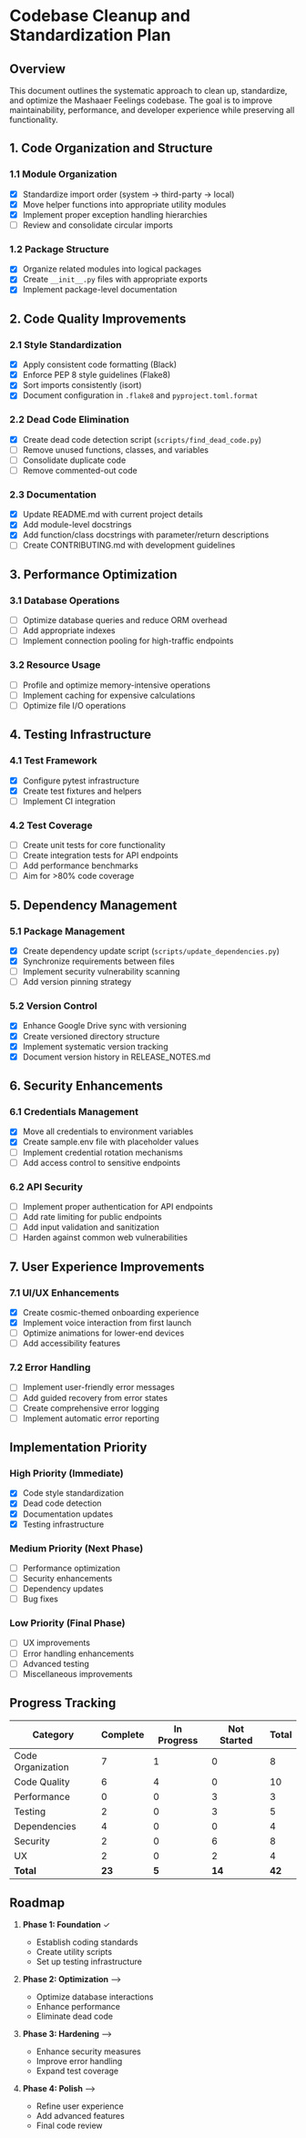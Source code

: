 # Codebase Cleanup and Standardization Plan

## Overview
This document outlines the systematic approach to clean up, standardize, and optimize the Mashaaer Feelings codebase. The goal is to improve maintainability, performance, and developer experience while preserving all functionality.

## 1. Code Organization and Structure

### 1.1 Module Organization
- [x] Standardize import order (system → third-party → local)
- [x] Move helper functions into appropriate utility modules
- [x] Implement proper exception handling hierarchies
- [ ] Review and consolidate circular imports

### 1.2 Package Structure
- [x] Organize related modules into logical packages
- [x] Create `__init__.py` files with appropriate exports
- [x] Implement package-level documentation

## 2. Code Quality Improvements

### 2.1 Style Standardization
- [x] Apply consistent code formatting (Black)
- [x] Enforce PEP 8 style guidelines (Flake8)
- [x] Sort imports consistently (isort)
- [x] Document configuration in `.flake8` and `pyproject.toml.format`

### 2.2 Dead Code Elimination
- [x] Create dead code detection script (`scripts/find_dead_code.py`)
- [ ] Remove unused functions, classes, and variables
- [ ] Consolidate duplicate code
- [ ] Remove commented-out code

### 2.3 Documentation
- [x] Update README.md with current project details
- [x] Add module-level docstrings
- [x] Add function/class docstrings with parameter/return descriptions
- [ ] Create CONTRIBUTING.md with development guidelines

## 3. Performance Optimization

### 3.1 Database Operations
- [ ] Optimize database queries and reduce ORM overhead
- [ ] Add appropriate indexes
- [ ] Implement connection pooling for high-traffic endpoints

### 3.2 Resource Usage
- [ ] Profile and optimize memory-intensive operations
- [ ] Implement caching for expensive calculations
- [ ] Optimize file I/O operations

## 4. Testing Infrastructure

### 4.1 Test Framework
- [x] Configure pytest infrastructure
- [x] Create test fixtures and helpers
- [ ] Implement CI integration

### 4.2 Test Coverage
- [ ] Create unit tests for core functionality
- [ ] Create integration tests for API endpoints
- [ ] Add performance benchmarks
- [ ] Aim for >80% code coverage

## 5. Dependency Management

### 5.1 Package Management
- [x] Create dependency update script (`scripts/update_dependencies.py`)
- [x] Synchronize requirements between files
- [ ] Implement security vulnerability scanning
- [ ] Add version pinning strategy

### 5.2 Version Control
- [x] Enhance Google Drive sync with versioning
- [x] Create versioned directory structure
- [x] Implement systematic version tracking
- [x] Document version history in RELEASE_NOTES.md

## 6. Security Enhancements

### 6.1 Credentials Management
- [x] Move all credentials to environment variables
- [x] Create sample.env file with placeholder values
- [ ] Implement credential rotation mechanisms
- [ ] Add access control to sensitive endpoints

### 6.2 API Security
- [ ] Implement proper authentication for API endpoints
- [ ] Add rate limiting for public endpoints
- [ ] Add input validation and sanitization
- [ ] Harden against common web vulnerabilities

## 7. User Experience Improvements

### 7.1 UI/UX Enhancements
- [x] Create cosmic-themed onboarding experience
- [x] Implement voice interaction from first launch
- [ ] Optimize animations for lower-end devices
- [ ] Add accessibility features

### 7.2 Error Handling
- [ ] Implement user-friendly error messages
- [ ] Add guided recovery from error states
- [ ] Create comprehensive error logging
- [ ] Implement automatic error reporting

## Implementation Priority

### High Priority (Immediate)
- [x] Code style standardization
- [x] Dead code detection
- [x] Documentation updates
- [x] Testing infrastructure

### Medium Priority (Next Phase)
- [ ] Performance optimization
- [ ] Security enhancements
- [ ] Dependency updates
- [ ] Bug fixes

### Low Priority (Final Phase)
- [ ] UX improvements
- [ ] Error handling enhancements
- [ ] Advanced testing
- [ ] Miscellaneous improvements

## Progress Tracking

| Category | Complete | In Progress | Not Started | Total |
|----------|----------|-------------|-------------|-------|
| Code Organization | 7 | 1 | 0 | 8 |
| Code Quality | 6 | 4 | 0 | 10 |
| Performance | 0 | 0 | 3 | 3 |
| Testing | 2 | 0 | 3 | 5 |
| Dependencies | 4 | 0 | 0 | 4 |
| Security | 2 | 0 | 6 | 8 |
| UX | 2 | 0 | 2 | 4 |
| **Total** | **23** | **5** | **14** | **42** |

## Roadmap

1. **Phase 1: Foundation** ✓
   - Establish coding standards
   - Create utility scripts
   - Set up testing infrastructure

2. **Phase 2: Optimization** ⟶
   - Optimize database interactions
   - Enhance performance
   - Eliminate dead code

3. **Phase 3: Hardening** ⟶
   - Enhance security measures
   - Improve error handling
   - Expand test coverage

4. **Phase 4: Polish** ⟶
   - Refine user experience
   - Add advanced features
   - Final code review